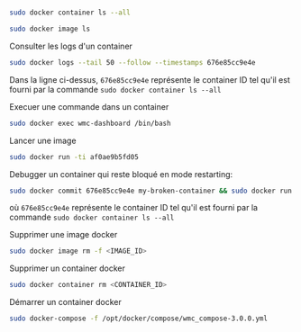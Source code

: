 


#

```bash
sudo docker container ls --all
```

```bash
sudo docker image ls
```

Consulter les logs d'un container

```bash
sudo docker logs --tail 50 --follow --timestamps 676e85cc9e4e
```
Dans la ligne ci-dessus, `676e85cc9e4e` représente le container ID tel qu'il est  fourni par la commande `sudo docker container ls --all`

Execuer une commande dans un container

```bash
sudo docker exec wmc-dashboard /bin/bash
```

Lancer une image
```bash
sudo docker run -ti af0ae9b5fd05
```

Debugger un container qui reste bloqué en mode restarting:

```bash
sudo docker commit 676e85cc9e4e my-broken-container && sudo docker run -it my-broken-container /bin/bash
```
où `676e85cc9e4e` représente le container ID tel qu'il est  fourni par la commande `sudo docker container ls --all`

Supprimer une image docker

```bash
sudo docker image rm -f <IMAGE_ID>
```
Supprimer un container docker

```bash
sudo docker container rm <CONTAINER_ID>
```

Démarrer un container docker

```bash
sudo docker-compose -f /opt/docker/compose/wmc_compose-3.0.0.yml
```
